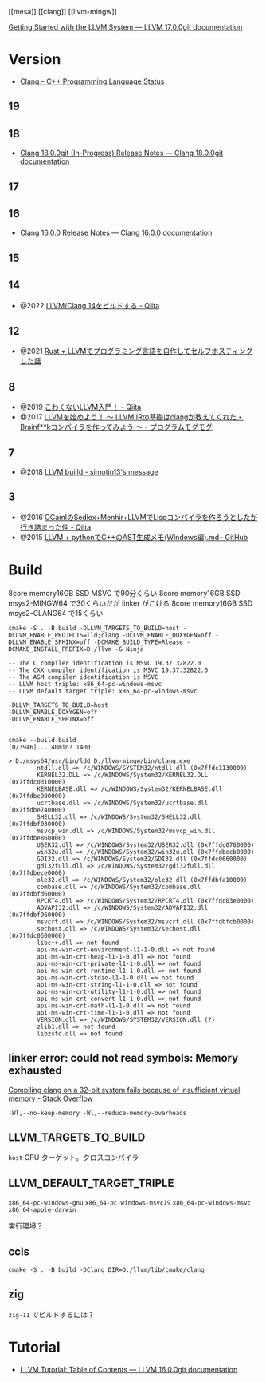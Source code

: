[[mesa]]
[[clang]]
[[llvm-mingw]]

[Getting Started with the LLVM System — LLVM 17.0.0git documentation](https://llvm.org/docs/GettingStarted.html)

# Version

- [Clang - C++ Programming Language Status](https://clang.llvm.org/cxx_status.html)

## 19



## 18

- [Clang 18.0.0git (In-Progress) Release Notes — Clang 18.0.0git documentation](https://clang.llvm.org/docs/ReleaseNotes.html)

## 17

## 16

- [Clang 16.0.0 Release Notes — Clang 16.0.0 documentation](https://releases.llvm.org/16.0.0/tools/clang/docs/ReleaseNotes.html)

## 15

## 14

- @2022 [LLVM/Clang 14をビルドする - Qiita](https://qiita.com/k0kubun/items/4c29cf9cc423448ea59a)

## 12

- @2021 [Rust + LLVMでプログラミング言語を自作してセルフホスティングした話](https://zenn.dev/yubrot/articles/eaaeeab742b4a1)

## 8

- @2019 [こわくないLLVM入門！ - Qiita](https://qiita.com/Anko_9801/items/df4475fecbddd0d91ccc)
- @2017 [LLVMを始めよう！ 〜 LLVM IRの基礎はclangが教えてくれた・Brainf\*\*kコンパイラを作ってみよう 〜 - プログラムモグモグ](https://itchyny.hatenablog.com/entry/2017/02/27/100000)

## 7

- @2018 [LLVM builld - simotin13's message](http://mcommit.hatenadiary.com/entry/2018/01/05/025802)

## 3

- @2016 [OCamlのSedlex+Menhir+LLVMでLispコンパイラを作ろうとしたが行き詰まった件 - Qiita](https://qiita.com/Tamamu/items/e647c18403681df15c42)
- @2015 [LLVM + pythonでC++のAST生成メモ(Windows編).md · GitHub](https://gist.github.com/yoggy/34d5bc8a7993ba1242d0)

# Build

8core memory16GB SSD MSVC で90分くらい
8core memory16GB SSD msys2-MINGW64 で30くらいだが linker がこける
8core memory16GB SSD msys2-CLANG64 で15くらい

```
cmake -S . -B build -DLLVM_TARGETS_TO_BUILD=host -DLLVM_ENABLE_PROJECTS=lld;clang -DLLVM_ENABLE_DOXYGEN=off -DLLVM_ENABLE_SPHINX=off -DCMAKE_BUILD_TYPE=Rlease -DCMAKE_INSTALL_PREFIX=D:/llvm -G Ninja

-- The C compiler identification is MSVC 19.37.32822.0
-- The CXX compiler identification is MSVC 19.37.32822.0
-- The ASM compiler identification is MSVC
-- LLVM host triple: x86_64-pc-windows-msvc
-- LLVM default target triple: x86_64-pc-windows-msvc

-DLLVM_TARGETS_TO_BUILD=host
-DLLVM_ENABLE_DOXYGEN=off
-DLLVM_ENABLE_SPHINX=off


cmake --build build
[0/3946]... 40min? 1400
```

```
> D:/msys64/usr/bin/ldd D:/llvm-mingw/bin/clang.exe
        ntdll.dll => /c/WINDOWS/SYSTEM32/ntdll.dll (0x7ffdc1130000)
        KERNEL32.DLL => /c/WINDOWS/System32/KERNEL32.DLL (0x7ffdc0310000)
        KERNELBASE.dll => /c/WINDOWS/System32/KERNELBASE.dll (0x7ffdbe900000)
        ucrtbase.dll => /c/WINDOWS/System32/ucrtbase.dll (0x7ffdbe740000)
        SHELL32.dll => /c/WINDOWS/System32/SHELL32.dll (0x7ffdbf030000)
        msvcp_win.dll => /c/WINDOWS/System32/msvcp_win.dll (0x7ffdbe860000)
        USER32.dll => /c/WINDOWS/System32/USER32.dll (0x7ffdc0760000)
        win32u.dll => /c/WINDOWS/System32/win32u.dll (0x7ffdbecb0000)
        GDI32.dll => /c/WINDOWS/System32/GDI32.dll (0x7ffdc0660000)
        gdi32full.dll => /c/WINDOWS/System32/gdi32full.dll (0x7ffdbece0000)
        ole32.dll => /c/WINDOWS/System32/ole32.dll (0x7ffdbfa10000)
        combase.dll => /c/WINDOWS/System32/combase.dll (0x7ffdbfd60000)
        RPCRT4.dll => /c/WINDOWS/System32/RPCRT4.dll (0x7ffdc03e0000)
        ADVAPI32.dll => /c/WINDOWS/System32/ADVAPI32.dll (0x7ffdbf960000)
        msvcrt.dll => /c/WINDOWS/System32/msvcrt.dll (0x7ffdbfcb0000)
        sechost.dll => /c/WINDOWS/System32/sechost.dll (0x7ffdc0500000)
        libc++.dll => not found
        api-ms-win-crt-environment-l1-1-0.dll => not found
        api-ms-win-crt-heap-l1-1-0.dll => not found
        api-ms-win-crt-private-l1-1-0.dll => not found
        api-ms-win-crt-runtime-l1-1-0.dll => not found
        api-ms-win-crt-stdio-l1-1-0.dll => not found
        api-ms-win-crt-string-l1-1-0.dll => not found
        api-ms-win-crt-utility-l1-1-0.dll => not found
        api-ms-win-crt-convert-l1-1-0.dll => not found
        api-ms-win-crt-math-l1-1-0.dll => not found
        api-ms-win-crt-time-l1-1-0.dll => not found
        VERSION.dll => /c/WINDOWS/SYSTEM32/VERSION.dll (?)
        zlib1.dll => not found
        libzstd.dll => not found
```

## linker error: could not read symbols: Memory exhausted

[Compiling clang on a 32-bit system fails because of insufficient virtual memory - Stack Overflow](https://stackoverflow.com/questions/41144334/compiling-clang-on-a-32-bit-system-fails-because-of-insufficient-virtual-memory)

```
-Wl,--no-keep-memory -Wl,--reduce-memory-overheads
```

## LLVM_TARGETS_TO_BUILD

`host`
CPU ターゲット。クロスコンパイラ

## LLVM_DEFAULT_TARGET_TRIPLE

`x86_64-pc-windows-gnu`
`x86_64-pc-windows-msvc19`
`x86_64-pc-windows-msvc`
`x86_64-apple-darwin`

実行環境？

## ccls

```
cmake -S . -B build -DClang_DIR=D:/llvm/lib/cmake/clang
```

## zig

`zig-11` でビルドするには？

# Tutorial

- [LLVM Tutorial: Table of Contents — LLVM 16.0.0git documentation](https://llvm.org/docs/tutorial/)
